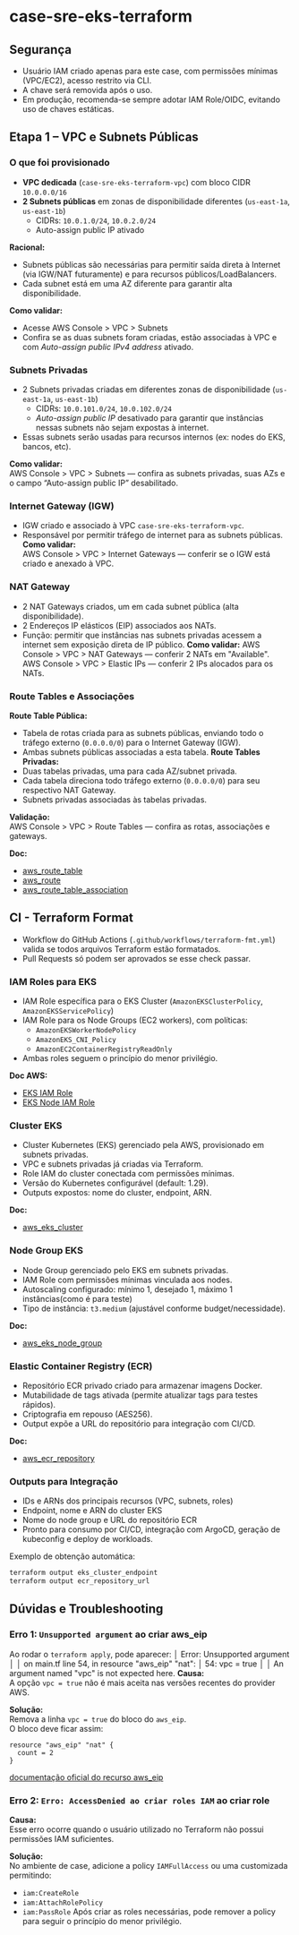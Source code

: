 # case-sre-eks-terraform
## Segurança

- Usuário IAM criado apenas para este case, com permissões mínimas (VPC/EC2), acesso restrito via CLI.
- A chave será removida após o uso.
- Em produção, recomenda-se sempre adotar IAM Role/OIDC, evitando uso de chaves estáticas.
## Etapa 1 – VPC e Subnets Públicas

### O que foi provisionado

- **VPC dedicada** (`case-sre-eks-terraform-vpc`) com bloco CIDR `10.0.0.0/16`
- **2 Subnets públicas** em zonas de disponibilidade diferentes (`us-east-1a`, `us-east-1b`)
  - CIDRs: `10.0.1.0/24`, `10.0.2.0/24`
  - Auto-assign public IP ativado

**Racional:** 

- Subnets públicas são necessárias para permitir saída direta à Internet (via IGW/NAT futuramente) e para recursos públicos/LoadBalancers.
- Cada subnet está em uma AZ diferente para garantir alta disponibilidade.

**Como validar:** 

- Acesse AWS Console > VPC > Subnets
- Confira se as duas subnets foram criadas, estão associadas à VPC e com *Auto-assign public IPv4 address* ativado.

### Subnets Privadas

- 2 Subnets privadas criadas em diferentes zonas de disponibilidade (`us-east-1a`, `us-east-1b`)
  - CIDRs: `10.0.101.0/24`, `10.0.102.0/24`
  - *Auto-assign public IP* desativado para garantir que instâncias nessas subnets não sejam expostas à internet.
- Essas subnets serão usadas para recursos internos (ex: nodes do EKS, bancos, etc).

**Como validar:**  
AWS Console > VPC > Subnets — confira as subnets privadas, suas AZs e o campo “Auto-assign public IP” desabilitado.

### Internet Gateway (IGW)

- IGW criado e associado à VPC `case-sre-eks-terraform-vpc`.
- Responsável por permitir tráfego de internet para as subnets públicas.
**Como validar:**  
AWS Console > VPC > Internet Gateways — conferir se o IGW está criado e anexado à VPC.



### NAT Gateway

- 2 NAT Gateways criados, um em cada subnet pública (alta disponibilidade).
- 2 Endereços IP elásticos (EIP) associados aos NATs.
- Função: permitir que instâncias nas subnets privadas acessem a internet sem exposição direta de IP público.
**Como validar:** 
AWS Console > VPC > NAT Gateways — conferir 2 NATs em "Available".  
AWS Console > VPC > Elastic IPs — conferir 2 IPs alocados para os NATs.

### Route Tables e Associações

**Route Table Pública:**  
  - Tabela de rotas criada para as subnets públicas, enviando todo o tráfego externo (`0.0.0.0/0`) para o Internet Gateway (IGW).
  - Ambas subnets públicas associadas a esta tabela.
**Route Tables Privadas:**  
  - Duas tabelas privadas, uma para cada AZ/subnet privada.
  - Cada tabela direciona todo tráfego externo (`0.0.0.0/0`) para seu respectivo NAT Gateway.
  - Subnets privadas associadas às tabelas privadas.

**Validação:**  
AWS Console > VPC > Route Tables — confira as rotas, associações e gateways.

**Doc:**  
- [aws_route_table](https://registry.terraform.io/providers/hashicorp/aws/latest/docs/resources/route_table)
- [aws_route](https://registry.terraform.io/providers/hashicorp/aws/latest/docs/resources/route)
- [aws_route_table_association](https://registry.terraform.io/providers/hashicorp/aws/latest/docs/resources/route_table_association)


## CI - Terraform Format

- Workflow do GitHub Actions (`.github/workflows/terraform-fmt.yml`) valida se todos arquivos Terraform estão formatados.
- Pull Requests só podem ser aprovados se esse check passar.


### IAM Roles para EKS

- IAM Role específica para o EKS Cluster (`AmazonEKSClusterPolicy`, `AmazonEKSServicePolicy`)
- IAM Role para os Node Groups (EC2 workers), com políticas:
  - `AmazonEKSWorkerNodePolicy`
  - `AmazonEKS_CNI_Policy`
  - `AmazonEC2ContainerRegistryReadOnly`
- Ambas roles seguem o princípio do menor privilégio.

**Doc AWS:**  
- [EKS IAM Role](https://docs.aws.amazon.com/eks/latest/userguide/service_IAM_role.html)
- [EKS Node IAM Role](https://docs.aws.amazon.com/eks/latest/userguide/create-node-role.html)

### Cluster EKS

- Cluster Kubernetes (EKS) gerenciado pela AWS, provisionado em subnets privadas.
- VPC e subnets privadas já criadas via Terraform.
- Role IAM do cluster conectada com permissões mínimas.
- Versão do Kubernetes configurável (default: 1.29).
- Outputs expostos: nome do cluster, endpoint, ARN.

**Doc:**  
- [aws_eks_cluster](https://registry.terraform.io/providers/hashicorp/aws/latest/docs/resources/eks_cluster)

### Node Group EKS

- Node Group gerenciado pelo EKS em subnets privadas.
- IAM Role com permissões mínimas vinculada aos nodes.
- Autoscaling configurado: mínimo 1, desejado 1, máximo 1 instâncias(como é para teste)
- Tipo de instância: `t3.medium` (ajustável conforme budget/necessidade).

**Doc:**  
- [aws_eks_node_group](https://registry.terraform.io/providers/hashicorp/aws/latest/docs/resources/eks_node_group)

### Elastic Container Registry (ECR)

- Repositório ECR privado criado para armazenar imagens Docker.
- Mutabilidade de tags ativada (permite atualizar tags para testes rápidos).
- Criptografia em repouso (AES256).
- Output expõe a URL do repositório para integração com CI/CD.

**Doc:**  
- [aws_ecr_repository](https://registry.terraform.io/providers/hashicorp/aws/latest/docs/resources/ecr_repository)



### Outputs para Integração

- IDs e ARNs dos principais recursos (VPC, subnets, roles)
- Endpoint, nome e ARN do cluster EKS
- Nome do node group e URL do repositório ECR
- Pronto para consumo por CI/CD, integração com ArgoCD, geração de kubeconfig e deploy de workloads.

Exemplo de obtenção automática:
```bash
terraform output eks_cluster_endpoint
terraform output ecr_repository_url
```













## Dúvidas e Troubleshooting

### Erro 1: `Unsupported argument` ao criar aws_eip

Ao rodar o `terraform apply`, pode aparecer:
│ Error: Unsupported argument
│ 
│   on main.tf line 54, in resource "aws_eip" "nat":
│   54:   vpc   = true
│ 
│ An argument named "vpc" is not expected here.
**Causa:**  
A opção `vpc = true` não é mais aceita nas versões recentes do provider AWS.

**Solução:**  
Remova a linha `vpc = true` do bloco do `aws_eip`.  
O bloco deve ficar assim:
```hcl
resource "aws_eip" "nat" {
  count = 2
}
```

[documentação oficial do recurso aws_eip](https://registry.terraform.io/providers/hashicorp/aws/latest/docs/resources/eip)


### Erro 2: `Erro: AccessDenied ao criar roles IAM` ao criar role
**Causa:**  
Esse erro ocorre quando o usuário utilizado no Terraform não possui permissões IAM suficientes.

**Solução:**  
No ambiente de case, adicione a policy `IAMFullAccess` ou uma customizada permitindo:
- `iam:CreateRole`
- `iam:AttachRolePolicy`
- `iam:PassRole`
Após criar as roles necessárias, pode remover a policy para seguir o princípio do menor privilégio.
